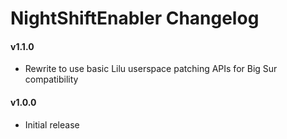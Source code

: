 NightShiftEnabler Changelog
===========================
#### v1.1.0
- Rewrite to use basic Lilu userspace patching APIs for Big Sur compatibility

#### v1.0.0
- Initial release

